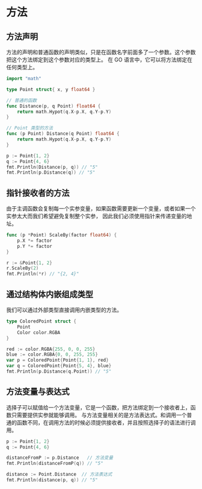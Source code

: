 # 方法

## 方法声明
方法的声明和普通函数的声明类似，只是在函数名字前面多了一个参数。这个参数把这个方法绑定到这个参数对应的类型上。
在 GO 语言中，它可以将方法绑定在任何类型上。

```go
import "math"

type Point struct{ x, y float64 }

// 普通的函数
func Distance(p, q Point) float64 {
    return math.Hypot(q.X-p.X, q.Y-p.Y)
}

// Point 类型的方法
func (p Point) Distance(q Point) float64 {
    return math.Hypot(q.X-p.X, q.Y-p.Y)
}

p := Point{1, 2}
q := Point{4, 6}
fmt.Println(Distance(p, q)) // "5"
fmt.Println(p.Distance(q)) // "5"
```

## 指针接收者的方法
由于主调函数会复制每一个实参变量，如果函数需要更新一个变量，或者如果一个实参太大而我们希望避免复制整个实参，
因此我们必须使用指针来传递变量的地址。

```go
func (p *Point) ScaleBy(factor float64) {
    p.X *= factor
    p.Y *= factor
}

r := &Point{1, 2}
r.ScaleBy(2)
fmt.Println(*r) // "{2, 4}"
```

## 通过结构体内嵌组成类型
我们可以通过外部类型直接调用内嵌类型的方法。

```go
type ColoredPoint struct {
    Point
    Color color.RGBA
}

red := color.RGBA{255, 0, 0, 255}
blue := color.RGBA{0, 0, 255, 255}
var p = ColoredPoint{Point{1, 1}, red}
var q = ColoredPoint{Point{5, 4}, blue}
fmt.Println(p.Distance(q.Point)) // "5"
```

## 方法变量与表达式
选择子可以赋值给一个方法变量，它是一个函数，把方法绑定到一个接收者上，函数只需要提供实参就能够调用。
与方法变量相关的是方法表达式。和调用一个普通的函数不同，在调用方法的时候必须提供接收者，并且按照选择子的语法进行调用。

```go
p := Point{1, 2}
q := Point{4, 6}

distanceFromP := p.Distance   // 方法变量
fmt.Println(distanceFromP(q)) // "5"

distance := Point.Distance  // 方法表达式
fmt.Println(distance(p, q)) // "5" 
```
